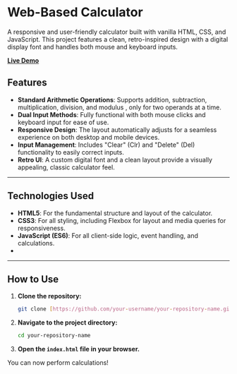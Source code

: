 # Web-Based Calculator

A responsive and user-friendly calculator built with vanilla HTML, CSS, and JavaScript. This project features a clean, retro-inspired design with a digital display font and handles both mouse and keyboard inputs.

[**Live Demo**](https://abhishettyy.github.io/Calculator/) 

## Features

* **Standard Arithmetic Operations**: Supports addition, subtraction, multiplication, division, and modulus , only for two operands at a time.
* **Dual Input Methods**: Fully functional with both mouse clicks and keyboard input for ease of use.
* **Responsive Design**: The layout automatically adjusts for a seamless experience on both desktop and mobile devices.
* **Input Management**: Includes "Clear" (Clr) and "Delete" (Del) functionality to easily correct inputs.
* **Retro UI**: A custom digital font and a clean layout provide a visually appealing, classic calculator feel.

---

## Technologies Used

* **HTML5**: For the fundamental structure and layout of the calculator.
* **CSS3**: For all styling, including Flexbox for layout and media queries for responsiveness.
* **JavaScript (ES6)**: For all client-side logic, event handling, and calculations.
* 
---

## How to Use

1.  **Clone the repository:**
    ```bash
    git clone [https://github.com/your-username/your-repository-name.git](https://github.com/your-username/your-repository-name.git)
    ```
2.  **Navigate to the project directory:**
    ```bash
    cd your-repository-name
    ```
3.  **Open the `index.html` file in your browser.**

You can now perform calculations!
